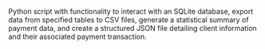 Python script with functionality to interact with an SQLite database, 
export data from specified tables to CSV files, 
generate a statistical summary of payment data, 
and create a structured JSON file detailing client information and their associated payment transaction.

